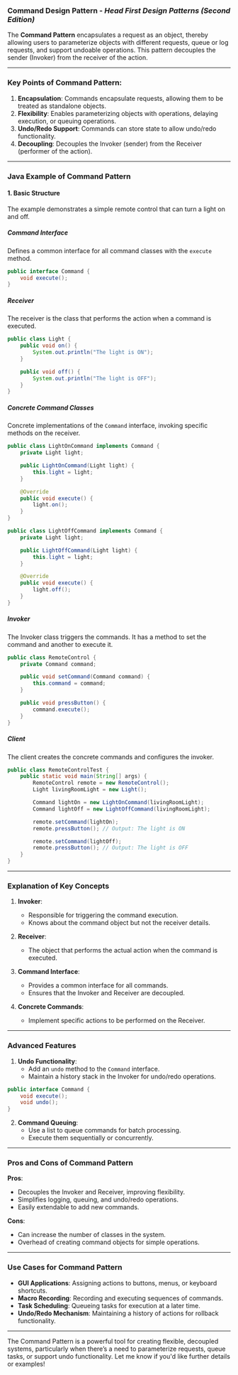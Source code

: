 ### Command Design Pattern - _Head First Design Patterns (Second Edition)_

The **Command Pattern** encapsulates a request as an object, thereby allowing users to parameterize objects with different requests, queue or log requests, and support undoable operations. This pattern decouples the sender (Invoker) from the receiver of the action.

---

### **Key Points of Command Pattern**:

1. **Encapsulation**: Commands encapsulate requests, allowing them to be treated as standalone objects.
2. **Flexibility**: Enables parameterizing objects with operations, delaying execution, or queuing operations.
3. **Undo/Redo Support**: Commands can store state to allow undo/redo functionality.
4. **Decoupling**: Decouples the Invoker (sender) from the Receiver (performer of the action).

---

### **Java Example of Command Pattern**

#### 1. **Basic Structure**

The example demonstrates a simple remote control that can turn a light on and off. 

##### **Command Interface**

Defines a common interface for all command classes with the `execute` method.

```java
public interface Command {
    void execute();
}
```

##### **Receiver**

The receiver is the class that performs the action when a command is executed.

```java
public class Light {
    public void on() {
        System.out.println("The light is ON");
    }

    public void off() {
        System.out.println("The light is OFF");
    }
}
```

##### **Concrete Command Classes**

Concrete implementations of the `Command` interface, invoking specific methods on the receiver.

```java
public class LightOnCommand implements Command {
    private Light light;

    public LightOnCommand(Light light) {
        this.light = light;
    }

    @Override
    public void execute() {
        light.on();
    }
}

public class LightOffCommand implements Command {
    private Light light;

    public LightOffCommand(Light light) {
        this.light = light;
    }

    @Override
    public void execute() {
        light.off();
    }
}
```

##### **Invoker**

The Invoker class triggers the commands. It has a method to set the command and another to execute it.

```java
public class RemoteControl {
    private Command command;

    public void setCommand(Command command) {
        this.command = command;
    }

    public void pressButton() {
        command.execute();
    }
}
```

##### **Client**

The client creates the concrete commands and configures the invoker.

```java
public class RemoteControlTest {
    public static void main(String[] args) {
        RemoteControl remote = new RemoteControl();
        Light livingRoomLight = new Light();

        Command lightOn = new LightOnCommand(livingRoomLight);
        Command lightOff = new LightOffCommand(livingRoomLight);

        remote.setCommand(lightOn);
        remote.pressButton(); // Output: The light is ON

        remote.setCommand(lightOff);
        remote.pressButton(); // Output: The light is OFF
    }
}
```

---

### **Explanation of Key Concepts**

1. **Invoker**:
   - Responsible for triggering the command execution.
   - Knows about the command object but not the receiver details.

2. **Receiver**:
   - The object that performs the actual action when the command is executed.

3. **Command Interface**:
   - Provides a common interface for all commands.
   - Ensures that the Invoker and Receiver are decoupled.

4. **Concrete Commands**:
   - Implement specific actions to be performed on the Receiver.

---

### **Advanced Features**

1. **Undo Functionality**:
   - Add an `undo` method to the `Command` interface.
   - Maintain a history stack in the Invoker for undo/redo operations.

```java
public interface Command {
    void execute();
    void undo();
}
```

2. **Command Queuing**:
   - Use a list to queue commands for batch processing.
   - Execute them sequentially or concurrently.

---

### **Pros and Cons of Command Pattern**

**Pros**:
- Decouples the Invoker and Receiver, improving flexibility.
- Simplifies logging, queuing, and undo/redo operations.
- Easily extendable to add new commands.

**Cons**:
- Can increase the number of classes in the system.
- Overhead of creating command objects for simple operations.

---

### **Use Cases for Command Pattern**

- **GUI Applications**: Assigning actions to buttons, menus, or keyboard shortcuts.
- **Macro Recording**: Recording and executing sequences of commands.
- **Task Scheduling**: Queueing tasks for execution at a later time.
- **Undo/Redo Mechanism**: Maintaining a history of actions for rollback functionality.

---

The Command Pattern is a powerful tool for creating flexible, decoupled systems, particularly when there’s a need to parameterize requests, queue tasks, or support undo functionality. Let me know if you'd like further details or examples!